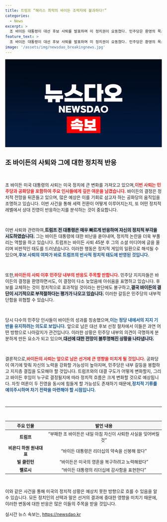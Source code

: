 ```yaml
---
title: 트럼프 “해리스 최악의 바이든 조력자에 불과하다!”
categories:
  - News
excerpt: >
  조 바이든 대통령이 대선 후보 사퇴를 발표하며 미 정치권이 요동쳤다. 민주당은 환영의 목소리를 내며 새로운 전환점을 기대하는 반면, 트럼프는 격렬히 비난하고 공화당의 공세가 거세질 전망이다.
feature_text: >
  조 바이든 대통령이 대선 후보 사퇴를 발표하며 미 정치권이 요동쳤다. 민주당은 환영의 목소리를 내며 새로운 전환점을 기대하는 반면, 트럼프는 격렬히 비난하고 공화당의 공세가 거세질 전망이다.
image: '/assets/img/newsdao_breakingnews.jpg'
---
```


<p><img src="/assets/img/newsdao_breakingnews.jpg" alt="bookingtag 속보" /></p>

<h2 data-ke-size="size26">조 바이든의 사퇴와 그에 대한 정치적 반응</h2>

<p data-ke-size="size16">&nbsp;</p>

<p>조 바이든 미국 대통령의 사퇴는 미국 정치에 큰 변화를 가져오고 있으며,<b><span style="color: #ee2323;">이번 사퇴는 민주당과 공화당을 포함하여 주요 인사들에게 깊은 여운을 남겼습니다.</span></b> 바이든의 결정은 정치적 전망을 뒤흔들고 있으며, 많은 예상은 이를 기회로 삼고자 하는 공화당의 움직임을 조명하고 있습니다. 이번 사건을 통해 세력 전환이 어떻게 이루어지는지, 또 어떤 정치적 레벨에서 상대 진영이 반응하는지를 분석하는 것이 중요합니다.</p>

<p data-ke-size="size16">&nbsp;</p>

<p>이번 사퇴와 관련하여,<b><span style="background-color: #21538527;">트럼프 전 대통령은 매우 빠르게 반응하며 자신의 정치적 부각을 시도하였습니다.</span></b> 그는 바이든 대통령에 대한 비난을 쏟아내며, 정치적 논란을 더욱 부풀리는 역할을 하고 있습니다. 트럼프는 바이든 사퇴 45분 후 그의 소셜 미디어에 글을 올리며 비판적인 태도를 드러냈습니다. 이러한 행동은 정치적 게임의 일환으로 해석될 수 있으며,<b><span style="color: #1a5490;">후보 사퇴의 여파가 바로 트럼프의 반사적 정치적 태도에 반영된 것입니다.</span></b> </p>

<p data-ke-size="size16">&nbsp;</p>

<p>또한,<b><span style="color: #ee2323;">바이든의 사퇴 이후 민주당 내부의 반응도 주목할 만합니다.</span></b> 민주당 지지자들은 바이든의 결정을 환영하면서도, 이 결정이 다소 늦었음에 아쉬움을 표명하고 있습니다. 후보를 교체하는 것이 정치적으로 효과적일 것이라는 판단에도 불구하고,<b><span style="background-color: #21538527;">결국 바이든의 결단이 시기적으로 부적절하다는 평가가 나오고 있습니다.</span></b> 이러한 갈등은 민주당의 내부적 단합을 위협할 수 있습니다. </p>

<p data-ke-size="size16">&nbsp;</p>

<p>당시 다수의 민주당 인사들이 바이든의 성과를 칭송했으며,<b><span style="color: #1a5490;">이는 정당 내에서의 지지 기반을 유지하려는 의도로 보입니다.</span></b> 앞으로 남은 대선 후보 선정 절차에서 이들은 과연 어떤 방향으로 나아갈지가 관건입니다. 이러한 상황은 민주당 내부의 의견이 극명하게 분분하게 만든 요소가 되고 있으며,<b><span style="background-color: #21538527;">대선에 대한 전망이 불투명해진 상황을 나타냅니다.</span></b> </p>

<p data-ke-size="size16">&nbsp;</p>

<p>결론적으로,<b><span style="color: #ee2323;">바이든의 사퇴는 앞으로 남은 선거에 큰 영향을 미치게 될 것입니다.</span></b> 공화당이 여기에 맞춰 자신의 노력을 강화할 가능성이 높아지며, 민주당은 내부 갈등을 봉합하고 지지층 결집을 도모해야 할 것입니다. 트럼프와의 대결 구도가 어떻게 변화할지, 그리고 바이든 후임이 누구로 결정될지에 따라 정치적 흐름은 크게 변화할 것으로 예상됩니다. 자칫 여론이 두 진영을 동시에 힘들게 할 가능성도 존재하기 때문에,<b><span style="color: #1a5490;">정치적 기류를 예의주시하며 차기 전략을 마련해야 할 시점입니다.</span></b> </p>

<p data-ke-size="size16">&nbsp;</p>

<hr/>

<p data-ke-size="size16">&nbsp;</p>

<table style="width:100%; border-collapse:collapse;">
<thead>
<tr>
<th style="text-align: center; background-color:#f5f5f5;">주요 인물</th>
<th style="text-align: center; background-color:#f5f5f5;">발언 내용</th>
</tr>
</thead>
<tbody>
<tr>
<td style="text-align: center; height: 17px;"><b>트럼프</b></td>
<td style="text-align: center; height: 17px;">“부패한 조 바이든은 내일 아침 자신이 사퇴한 사실을 잊어버릴 것”</td>
</tr>
<tr>
<td style="text-align: center; height: 17px;"><b>비욘디 하원 원내대표</b></td>
<td style="text-align: center; height: 17px;">“바이든 대통령은 리더십의 약속을 신봉해 왔다”</td>
</tr>
<tr>
<td style="text-align: center; height: 17px;"><b>빌 클린턴</b></td>
<td style="text-align: center; height: 17px;">“바이든은 미국의 영혼을 복구하려고 노력해왔다”</td>
</tr>
<tr>
<td style="text-align: center; height: 17px;"><b>펠로시</b></td>
<td style="text-align: center; height: 17px;">“바이든 대통령의 리더십에 감사함을 표현한다”</td>
</tr>
</tbody>
</table>

<p data-ke-size="size16">&nbsp;</p>

<p>이와 같은 사건을 통해 미국의 정치적 상황은 예상치 못한 방향으로 흐를 수 있음을 알 수 있습니다. 모든 정치인의 선택과 말은 선거의 결과에 중대한 영향을 미치기 때문에, 이러한 변동에 대한 반응은 많은 이들의 주목을 받을 것입니다. </p>
실시간 뉴스 속보는, <a href="https://newsdao.kr" rel="dofollow">https://newsdao.kr</a>


